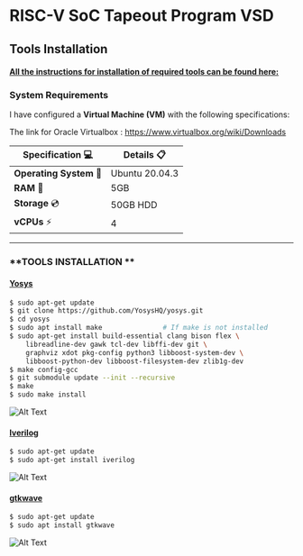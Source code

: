 
# RISC-V SoC Tapeout Program VSD

## Tools Installation

#### <ins>All the instructions for installation of required tools can be found here:</ins>

### **System Requirements**
I have configured a **Virtual Machine (VM)** with the following specifications:

The link for Oracle Virtualbox : https://www.virtualbox.org/wiki/Downloads

<div align="center">

| **Specification** 💻    | **Details** 📋          |
|-----------------------|-----------------------|
| **Operating System** 🐧  | Ubuntu 20.04.3        |
| **RAM** 💾               | 5GB                   |
| **Storage** 💿           | 50GB HDD              |
| **vCPUs** ⚡             | 4                     |

</div>


---


### **TOOLS INSTALLATION **

#### <ins>**Yosys**</ins>
```bash
$ sudo apt-get update
$ git clone https://github.com/YosysHQ/yosys.git
$ cd yosys
$ sudo apt install make               # If make is not installed
$ sudo apt-get install build-essential clang bison flex \
    libreadline-dev gawk tcl-dev libffi-dev git \
    graphviz xdot pkg-config python3 libboost-system-dev \
    libboost-python-dev libboost-filesystem-dev zlib1g-dev
$ make config-gcc
$ git submodule update --init --recursive
$ make 
$ sudo make install
```
![Alt Text](Images/yosys.jpg)

#### <ins>**Iverilog**</ins>
```bash
$ sudo apt-get update
$ sudo apt-get install iverilog
```
![Alt Text](Images/iverilog.jpg)

#### <ins>**gtkwave**</ins>
```bash
$ sudo apt-get update
$ sudo apt install gtkwave
```
![Alt Text](Images/gtkwave.jpg)
